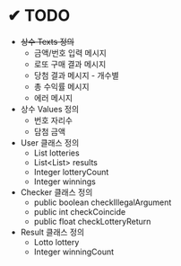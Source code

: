 # ✔ TODO
- ~~상수 Texts 정의~~
    - 금액/번호 입력 메시지
    - 로또 구매 결과 메시지
    - 당첨 결과 메시지 - 개수별
    - 총 수익률 메시지
    - 에러 메시지
- 상수 Values 정의
    - 번호 자리수
    - 담첨 금액
- User 클래스 정의
    - List<Lotto> lotteries
    - List<List<Result>> results
    - Integer lotteryCount
    - Integer winnings
- Checker 클래스 정의
    - public boolean checkIllegalArgument
    - public int checkCoincide
    - public float checkLotteryReturn
- Result 클래스 정의
    - Lotto lottery
    - Integer winningCount